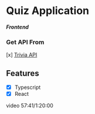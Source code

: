# Quiz Application

**_Frontend_**

### Get API From

[x] [Trivia API](https://opentdb.com/api.php?amount=10&difficulty=easy&type=multiple)

## Features

- [x] Typescript
- [x] React

video 57:41/1:20:00
